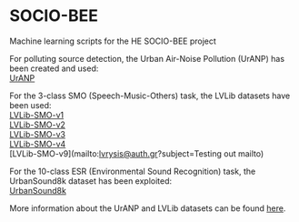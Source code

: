 # SOCIO-BEE
Machine learning scripts for the HE SOCIO-BEE project

For polluting source detection, the Urban Air-Noise Pollution (UrANP) has been created and used:    
[UrANP](https://research.playcompass.com/files/UrANP.zip)  

For the 3-class SMO (Speech-Music-Others) task, the LVLib datasets have been used:  
[LVLib-SMO-v1](https://research.playcompass.com/files/LVLib-SMO-1.zip)  
[LVLib-SMO-v2](https://research.playcompass.com/files/LVLib-SMO-2.zip)  
[LVLib-SMO-v3](https://research.playcompass.com/files/LVLib-SMO-3.zip)  
[LVLib-SMO-v4](https://research.playcompass.com/files/LVLib-SMO-4.zip)  
[LVLib-SMO-v9](mailto:lvrysis@auth.gr?subject=Testing out mailto)

For the 10-class ESR (Environmental Sound Recognition) task, the UrbanSound8k dataset has been exploited:   
[UrbanSound8k](https://urbansounddataset.weebly.com/urbansound8k.html)

More information about the UrANP and LVLib datasets can be found [here](http://m3c.web.auth.gr/research/datasets/).
